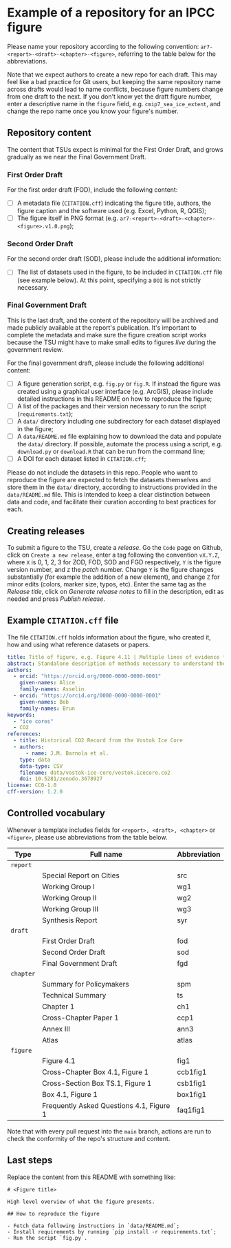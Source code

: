 # Example of a repository for an IPCC figure

Please name your repository according to the following convention:  ``ar7-<report>-<draft>-<chapter>-<figure>``, 
referring to the table below for the abbreviations. 

Note that we expect authors to create a new repo for each draft. This may feel like a bad practice for 
Git users, but keeping the same repository name across drafts would lead to name conflicts, because figure numbers 
change from one draft to the next. If you don't know yet the draft figure number, enter a descriptive name in the 
``figure`` field, e.g. ``cmip7_sea_ice_extent``, and change the repo name once you know your figure's number. 

## Repository content

The content that TSUs expect is minimal for the First Order Draft, and grows gradually as we near the Final Government Draft. 

### First Order Draft

For the first order draft (FOD), include the following content:

- [ ] A metadata file (`CITATION.cff`) indicating the figure title, authors, the figure caption and the software used (e.g. Excel, Python, R, QGIS);
- [ ] The figure itself in PNG format (e.g. `ar7-<report>-<draft>-<chapter>-<figure>.v1.0.png`);

### Second Order Draft

For the second order draft (SOD), please include the additional information: 

- [ ] The list of datasets used in the figure, to be included in `CITATION.cff` file (see example below). At 
  this point, specifying a `DOI` is not strictly necessary.   

### Final Government Draft

This is the last draft, and the content of the repository will be archived and made publicly available at the report's publication. It's 
important to complete the metadata and make sure the figure creation script works because the TSU might have to make small edits to 
figures *live* during the government review. 

For the final government draft, please include the following additional content:
- [ ] A figure generation script, e.g. `fig.py` or `fig.R`. If instead the figure was created using a graphical user 
  interface (e.g. ArcGIS), please include detailed instructions in this README on how to reproduce the figure;  
- [ ] A list of the packages and their version necessary to run the script (`requirements.txt`);
- [ ] A `data/` directory including one subdirectory for each dataset displayed in the figure;
- [ ] A `data/README.md` file explaining how to download the data and populate the `data/` directory. If possible, 
  automate the process using a script, e.g. `download.py` or `download.R` that can be run from the command line;
- [ ] A DOI for each dataset listed in `CITATION.cff`;

Please do not include the datasets in this repo. People who want to reproduce the figure are expected to fetch the 
datasets themselves and store them in the `data/` directory, according to instructions provided in the `data/README.md` 
file. This is intended to keep a clear distinction between data and code, and facilitate their curation according to best 
practices for each.

## Creating releases

To submit a figure to the TSU, create a *release*. Go the `Code` page on Github, click on `Create a new release`, enter a tag following the 
convention `vX.Y.Z`, where `X` is 0, 1, 2, 3 for ZOD, FOD, SOD and FGD respectively, `Y` is the figure version number, and `Z` 
the *patch* number. Change `Y` is the figure changes substantially (for example the addition of a new element), and change `Z` 
for minor edits (colors, marker size, typos, etc). Enter the same tag as the *Release title*, click on *Generate release notes* 
to fill in the description, edit as needed and press *Publish release*. 

## Example `CITATION.cff` file

The file ``CITATION.cff`` holds information about the figure, who created it, how and using what reference datasets or papers.

```yaml
title: Title of figure, e.g. Figure 4.11 | Multiple lines of evidence for global surface air temperature (GSAT) changes for the long-term period, 2081–2100, relative to the average over 1995–2014, for all five priority scenarios.
abstract: Standalone description of methods necessary to understand the figure.
authors:
  - orcid: "https://orcid.org/0000-0000-0000-0001"
    given-names: Alice
    family-names: Asselin
  - orcid: "https://orcid.org/0000-0000-0000-0001"
    given-names: Bob
    family-names: Brun
keywords:
  - "ice cores"
  - CO2
references:
  - title: Historical CO2 Record from the Vostok Ice Core
  - authors:
      - name: J.M. Barnola et al.
    type: data
    data-type: CSV
    filename: data/vostok-ice-core/vostok.icecore.co2
    doi: 10.5281/zenodo.3678927
license: CC0-1.0
cff-version: 1.2.0
```

## Controlled vocabulary

Whenever a template includes fields for `<report>, <draft>, <chapter>` or `<figure>`, please use abbreviations from the table below.

| Type        | Full name                                | Abbreviation |
|-------------|------------------------------------------|-------------|
| ``report``  |                                          |             |  
|             | Special Report on Cities                 | src         |
|             | Working Group I                          | wg1         |
|             | Working Group II                         | wg2         |
|             | Working Group III                        | wg3         |
|             | Synthesis Report                         | syr         |
| ``draft``   |                                          |             |
|             | First Order Draft                        | fod         |
|             | Second Order Draft                       | sod         |
|             | Final Government Draft                   | fgd         |
| ``chapter`` |                                          |             |
|             | Summary for Policymakers                 | spm         |
|             | Technical Summary                        | ts          |
|             | Chapter 1                                | ch1         |
|             | Cross-Chapter Paper 1                    | ccp1        |
|             | Annex III                                | ann3        |
|             | Atlas                                    | atlas       |
| ``figure``  |                                          |             |
|             | Figure 4.1                               | fig1        |
|             | Cross-Chapter Box 4.1, Figure 1          | ccb1fig1  |
|             | Cross-Section Box TS.1, Figure 1         | csb1fig1  |
|             | Box 4.1, Figure 1                        | box1fig1  |
|             | Frequently Asked Questions 4.1, Figure 1 | faq1fig1  |

Note that with every pull request into the `main` branch, actions are run to check the conformity of the repo's structure and content. 

## Last steps

Replace the content from this README with something like:

```
# <Figure title>

High level overview of what the figure presents. 

## How to reproduce the figure

- Fetch data following instructions in `data/README.md`;
- Install requirements by running `pip install -r requirements.txt`;
- Run the script `fig.py`.
```
